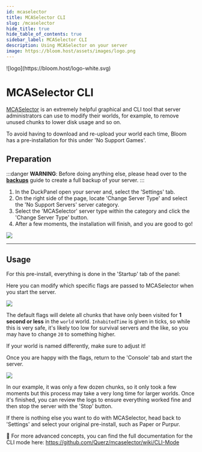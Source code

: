 ```yaml
---
id: mcaselector
title: MCASelector CLI
slug: /mcaselector
hide_title: true
hide_table_of_contents: true
sidebar_label: MCASelector CLI
description: Using MCASelector on your server
image: https://bloom.host/assets/images/logo.png
---
```


<div class="text--center">
![logo](https://bloom.host/logo-white.svg)
<h1>MCASelector CLI</h1>
</div>

[MCASelector](https://github.com/Querz/mcaselector) is an extremely helpful graphical and CLI tool that server administrators can use to modify their worlds, for example, to remove unused chunks to lower disk usage and so on.

To avoid having to download and re-upload your world each time, Bloom has a pre-installation for this under 'No Support Games'.

## Preparation

:::danger
**WARNING**: Before doing anything else, please head over to the **[backups](../using_the_panel/backups.md)** guide to create a full backup of your server.
:::

1. In the DuckPanel open your server and, select the 'Settings' tab.
2. On the right side of the page, locate 'Change Server Type' and select the 'No Support Servers' server category.
3. Select the 'MCASelector' server type within the category and click the 'Change Server Type' button.
4. After a few moments, the installation will finish, and you are good to go!

![](/imgs/running_a_server/mcaselector/1.png)

---

## Usage
For this pre-install, everything is done in the 'Startup' tab of the panel:

Here you can modify which specific flags are passed to MCASelector when you start the server.

![](/imgs/running_a_server/mcaselector/2.png)

The default flags will delete all chunks that have only been visited for **1 second or less** in the `world` world.
`InhabitedTime` is given in ticks, so while this is very safe, it's likely too low for survival servers and the like, so you may have to change `20` to something higher.

If your world is named differently, make sure to adjust it!

Once you are happy with the flags, return to the 'Console' tab and start the server.

![](/imgs/running_a_server/mcaselector/3.png)

In our example, it was only a few dozen chunks, so it only took a few moments but this process may take a very long time for larger worlds.
Once it's finished, you can review the logs to ensure everything worked fine and then stop the server with the 'Stop' button.

If there is nothing else you want to do with MCASelector, head back to 'Settings' and select your original pre-install, such as Paper or Purpur.

🔗 For more advanced concepts, you can find the full documentation for the CLI mode here: https://github.com/Querz/mcaselector/wiki/CLI-Mode
